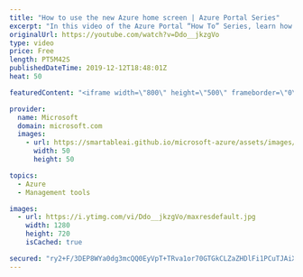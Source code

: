 ```yaml
---
title: "How to use the new Azure home screen | Azure Portal Series"
excerpt: "In this video of the Azure Portal “How To” Series, learn how to use the new Azure home screen in the Azure Portal.    Try out these features in the Azure portal: https://portal.azure.com  Keep connected on Twitter: https://twitter.com/AzurePortal  And make sure to keep an eye on our Azure Portal \"How"
originalUrl: https://youtube.com/watch?v=Ddo__jkzgVo
type: video
price: Free
length: PT5M42S
publishedDateTime: 2019-12-12T18:48:01Z
heat: 50

featuredContent: "<iframe width=\"800\" height=\"500\" frameborder=\"0\" src=\"https://www.youtube.com/embed/Ddo__jkzgVo\" allow=\"accelerometer; autoplay; encrypted-media; gyroscope; picture-in-picture\" allowfullscreen></iframe>"

provider:
  name: Microsoft
  domain: microsoft.com
  images:
    - url: https://smartableai.github.io/microsoft-azure/assets/images/organizations/microsoft.com-50x50.jpg
      width: 50
      height: 50

topics:
  - Azure
  - Management tools

images:
  - url: https://i.ytimg.com/vi/Ddo__jkzgVo/maxresdefault.jpg
    width: 1280
    height: 720
    isCached: true

secured: "ry2+F/3DEP8WYa0dg3mcQQ0EyVpT+TRva1or70GTGkCLZaZHDlFi1PCuTJAiXw4TbqfYt7QNsXIo4xG/2hmDY5DH5rsc3YbVevJUkZqzxYEs+qdo/r9/Qh/ErmKvF572uClnwbEHvjO02i/Z7ejmkcrAQttNvGVHYj0vo6M6Kkgap2z263hNVpshpt+5nsEQ7rtZEpwFkwbQWNtIgQxXcjhwDolNTZhPsSRSanBfWeOltS0orKyq13DpP32ocEiuPs6dKp9suNXTVxKnS8Xxrv5DPsJPuBZ0B23H31Ahudl/sTY58zbxGahbaqKbYyua81XzFB9Wbl043k8oivDbQeVNPwvd8FATndKVuY0yguL06HSSvfq8oQQ0jW8mcprUnghCl/vwpGRdNSq7lYbV7Fz0kqKZ7b1LFSMqfZO0980=;vNEpTjfEGe3EuR1P8cpT0g=="
---
```


